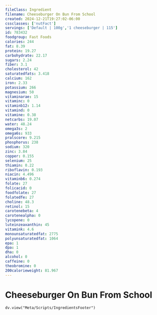 ```yaml
---
fileClass: Ingredient
filename: Cheeseburger On Bun From School
created: 2024-12-21T19:27:02-06:00
cssclasses: ['nutFact']
servings: ['Default | 100g','1 cheeseburger | 115']
id: 783432
foodgroup: Fast Foods
calories: 244
fat: 8.39
protein: 19.27
carbohydrate: 22.17
sugars: 2.24
fiber: 3.1
cholesterol: 42
saturatedfats: 3.418
calcium: 162
iron: 2.33
potassium: 266
magnesium: 50
vitaminarae: 15
vitaminc: 0
vitaminb12: 1.14
vitamind: 0
vitamine: 0.38
netcarbs: 19.07
water: 48.24
omega3s: 2
omega6s: 933
pralscore: 9.215
phosphorus: 238
sodium: 320
zinc: 3.84
copper: 0.155
selenium: 25
thiamin: 0.22
riboflavin: 0.193
niacin: 4.496
vitaminb6: 0.274
folate: 27
folicacid: 0
foodfolate: 27
folatedfe: 27
choline: 48.3
retinol: 15
carotenebeta: 4
carotenealpha: 0
lycopene: 0
luteinzeaxanthin: 45
vitamink: 4.6
monounsaturatedfat: 2775
polyunsaturatedfat: 1064
epa: 1
dpa: 1
dha: 0
alcohol: 0
caffeine: 0
theobromine: 0
200calorieweight: 81.967
---
```


# Cheeseburger On Bun From School

```dataviewjs
dv.view("Meta/Scripts/IngredientsFooter")
```